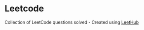 # Leetcode
Collection of LeetCode questions solved - Created using [LeetHub](https://github.com/QasimWani/LeetHub)
